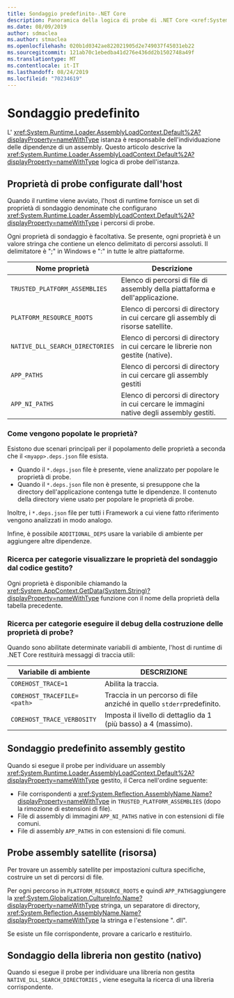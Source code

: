 ```yaml
---
title: Sondaggio predefinito-.NET Core
description: Panoramica della logica di probe di .NET Core <xref:System.Runtime.Loader.AssemblyLoadContext.Default%2A?displayProperty=nameWithType> per individuare le dipendenze.
ms.date: 08/09/2019
author: sdmaclea
ms.author: stmaclea
ms.openlocfilehash: 020b1d0342ae822021905d2e749037f45031eb22
ms.sourcegitcommit: 121ab70c1ebedba41d276e436dd2b1502748a49f
ms.translationtype: MT
ms.contentlocale: it-IT
ms.lasthandoff: 08/24/2019
ms.locfileid: "70234619"
---
```

# <a name="default-probing"></a>Sondaggio predefinito

L' <xref:System.Runtime.Loader.AssemblyLoadContext.Default%2A?displayProperty=nameWithType> istanza è responsabile dell'individuazione delle dipendenze di un assembly. Questo articolo descrive la <xref:System.Runtime.Loader.AssemblyLoadContext.Default%2A?displayProperty=nameWithType> logica di probe dell'istanza.

## <a name="host-configured-probing-properties"></a>Proprietà di probe configurate dall'host

Quando il runtime viene avviato, l'host di runtime fornisce un set di proprietà di sondaggio denominate che configurano <xref:System.Runtime.Loader.AssemblyLoadContext.Default%2A?displayProperty=nameWithType> i percorsi di probe.

Ogni proprietà di sondaggio è facoltativa.  Se presente, ogni proprietà è un valore stringa che contiene un elenco delimitato di percorsi assoluti. Il delimitatore è ";" in Windows e ":" in tutte le altre piattaforme.

|Nome proprietà                 |Descrizione  |
|------------------------------|---------|
|`TRUSTED_PLATFORM_ASSEMBLIES`   | Elenco di percorsi di file di assembly della piattaforma e dell'applicazione. |
|`PLATFORM_RESOURCE_ROOTS`       | Elenco di percorsi di directory in cui cercare gli assembly di risorse satellite. |
|`NATIVE_DLL_SEARCH_DIRECTORIES` | Elenco di percorsi di directory in cui cercare le librerie non gestite (native).        |
|`APP_PATHS`                     | Elenco di percorsi di directory in cui cercare gli assembly gestiti |
|`APP_NI_PATHS`                  | Elenco di percorsi di directory in cui cercare le immagini native degli assembly gestiti. |

### <a name="how-are-the-properties-populated"></a>Come vengono popolate le proprietà?

Esistono due scenari principali per il popolamento delle proprietà a seconda che il `<myapp>.deps.json` file esista.

- Quando il `*.deps.json` file è presente, viene analizzato per popolare le proprietà di probe.
- Quando il `*.deps.json` file non è presente, si presuppone che la directory dell'applicazione contenga tutte le dipendenze. Il contenuto della directory viene usato per popolare le proprietà di probe.

Inoltre, i `*.deps.json` file per tutti i Framework a cui viene fatto riferimento vengono analizzati in modo analogo.

Infine, è possibile `ADDITIONAL_DEPS` usare la variabile di ambiente per aggiungere altre dipendenze.

### <a name="how-do-i-see-the-probing-properties-from-managed-code"></a>Ricerca per categorie visualizzare le proprietà del sondaggio dal codice gestito?

Ogni proprietà è disponibile chiamando la <xref:System.AppContext.GetData(System.String)?displayProperty=nameWithType> funzione con il nome della proprietà della tabella precedente.

### <a name="how-do-i-debug-the-probing-properties-construction"></a>Ricerca per categorie eseguire il debug della costruzione delle proprietà di probe?

Quando sono abilitate determinate variabili di ambiente, l'host di runtime di .NET Core restituirà messaggi di traccia utili:

|Variabile di ambiente        |DESCRIZIONE  |
|----------------------------|---------|
|`COREHOST_TRACE=1`          |Abilita la traccia.|
|`COREHOST_TRACEFILE=<path>` |Traccia in un percorso di file anziché in quello `stderr`predefinito.|
|`COREHOST_TRACE_VERBOSITY`  |Imposta il livello di dettaglio da 1 (più basso) a 4 (massimo).|

## <a name="managed-assembly-default-probing"></a>Sondaggio predefinito assembly gestito

Quando si esegue il probe per individuare un assembly <xref:System.Runtime.Loader.AssemblyLoadContext.Default%2A?displayProperty=nameWithType> gestito, il Cerca nell'ordine seguente:
- File corrispondenti a <xref:System.Reflection.AssemblyName.Name?displayProperty=nameWithType> in `TRUSTED_PLATFORM_ASSEMBLIES` (dopo la rimozione di estensioni di file).
- File di assembly di immagini `APP_NI_PATHS` native in con estensioni di file comuni.
- File di assembly `APP_PATHS` in con estensioni di file comuni.

## <a name="satellite-resource-assembly-probing"></a>Probe assembly satellite (risorsa)

Per trovare un assembly satellite per impostazioni cultura specifiche, costruire un set di percorsi di file.

Per ogni percorso in `PLATFORM_RESOURCE_ROOTS` e quindi `APP_PATHS`aggiungere la <xref:System.Globalization.CultureInfo.Name?displayProperty=nameWithType> stringa, un separatore di directory, <xref:System.Reflection.AssemblyName.Name?displayProperty=nameWithType> la stringa e l'estensione ". dll".

Se esiste un file corrispondente, provare a caricarlo e restituirlo.

## <a name="unmanaged-native-library-probing"></a>Sondaggio della libreria non gestito (nativo)

Quando si esegue il probe per individuare una libreria non gestita `NATIVE_DLL_SEARCH_DIRECTORIES` , viene eseguita la ricerca di una libreria corrispondente.

